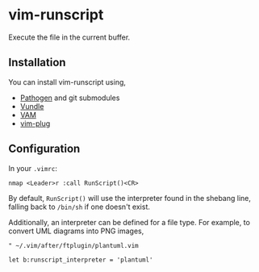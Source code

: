 # vim-runscript

Execute the file in the current buffer.

## Installation

You can install vim-runscript using,

* [Pathogen](https://github.com/tpope/vim-pathogen) and git submodules
* [Vundle](https://github.com/gmarik/vundle)
* [VAM](https://github.com/MarcWeber/vim-addon-manager)
* [vim-plug](https://github.com/junegunn/vim-plug)

## Configuration

In your `.vimrc`:

```vim
nmap <Leader>r :call RunScript()<CR>
```

By default, `RunScript()` will use the interpreter found in the shebang line,
falling back to `/bin/sh` if one doesn't exist.

Additionally, an interpreter can be defined for a file type. For example, to
convert UML diagrams into PNG images,

```vim
" ~/.vim/after/ftplugin/plantuml.vim

let b:runscript_interpreter = 'plantuml'
```
